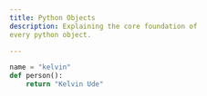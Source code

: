 ```yaml
---
title: Python Objects
description: Explaining the core foundation of
every python object.

---
```


```python
name = "kelvin"
def person():
    return "Kelvin Ude"
```